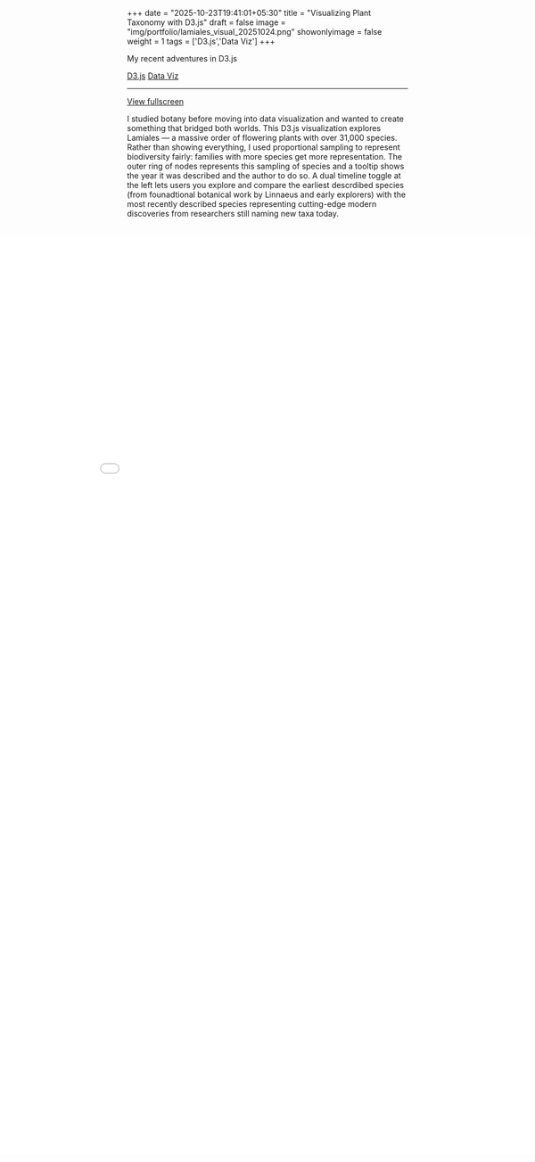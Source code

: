 +++
date = "2025-10-23T19:41:01+05:30"
title = "Visualizing Plant Taxonomy with D3.js"
draft = false
image = "img/portfolio/lamiales_visual_20251024.png"
showonlyimage = false
weight = 1
tags = ['D3.js','Data Viz']
+++

My recent adventures in D3.js

<div class=Tags>
<span><a href="/tags/D3.js/">D3.js</a></span>
<span><a href="/tags/data-viz/">Data Viz</a></span>
</div>
<!--more-->
<hr>


<!--{{< lamiales-viz >}}-->

[View fullscreen](/projects/plant-taxonomy/index.html)

I studied botany before moving into data visualization and wanted to create something that bridged both worlds. This D3.js visualization explores Lamiales — a massive order of flowering plants with over 31,000 species. Rather than showing everything, I used proportional sampling to represent biodiversity fairly: families with more species get more representation. The outer ring of nodes represents this sampling of species and a tooltip shows the year it was described and the author to do so. A dual timeline toggle at the left lets users you explore and compare the earliest descrdibed species (from founadtional botanical work by Linnaeus and early explorers) with the most recently described species representing cutting-edge modern discoveries from researchers still naming new taxa today.

<br>

<style>
  .viz-container {
    width: 100vw;
    position: relative;
    left: 50%;
    right: 50%;
    margin-left: -50vw;
    margin-right: -50vw;
    max-width: 100vw;
  }
  .viz-container iframe {
    width: 100%;
    height: 1650px;
    border: none;
  }
  
  /* Responsive: smaller on mobile */
  @media (max-width: 768px) {
    .viz-container iframe {
      height: 500px;
    }
  }
</style>

<div class="viz-container">
  <iframe 
    src="/projects/plant-taxonomy/index.html" 
    width="100%" 
    height="700px" 
    frameborder="0"
    title="Lamiales Taxonomy Visualization">
  </iframe>
</div>

